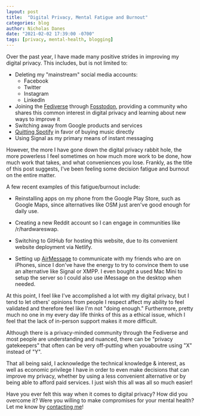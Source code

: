 ```yaml
---
layout: post
title:  "Digital Privacy, Mental Fatigue and Burnout"
categories: blog
author: Nicholas Danes
date: "2021-02-02 17:39:00 -0700"
tags: [privacy, mental-health, blogging]
---
```

Over the past year, I have made many positive strides in improving my digital privacy. This includes, but is not limited to:

* Deleting my "mainstream" social media accounts:
	* Facebook
	* Twitter
	* Instagram
	* LinkedIn
* Joining the [Fediverse](https://en.wikipedia.org/wiki/Fediverse) through [Fosstodon](https://fosstodon.org), providing a community who shares this common interest in digital privacy and learning about new ways to improve it
* Switching away from Google products and services
* [Quitting Spotify](/blog/2021/01/10/why-i-stopped-using-spotify) in favor of buying music directly
* Using Signal as my primary means of instant messaging

However, the more I have gone down the digital privacy rabbit hole, the more powerless I feel sometimes on how much more work to be done, how much work that takes, and what conveniences you lose. Frankly, as the title of this post suggests, I've been feeling some decision fatigue and burnout on the entire matter. 

A few recent examples of this fatigue/burnout include:

* Reinstalling apps on my phone from the Google Play Store, such as Google Maps, since alternatives like OSM just aren've good enough for daily use.

* Creating a new Reddit account so I can engage in communities like /r/hardwareswap.

* Switching to GitHub for hosting this website, due to its convenient website deployment via Netlify.

* Setting up [AirMessage](https://airmessage.org) to communicate with my friends who are on iPhones, since I don've have the energy to try to convince them to use an alternative like Signal or XMPP. I even bought a used Mac Mini to setup the server so I could also use iMessage on the desktop when needed.

At this point, I feel like I've accomplished a lot with my digital privacy, but I tend to let others' opinions from people I respect affect my ability to feel validated and therefore feel like I'm not "doing enough." Furthermore, pretty much no one in my every day life thinks of this as a ethical issue, which I feel that the lack of in-person support makes it more difficult. 

Although there is a privacy-minded community through the Fediverse and most people are understanding and nuanced, there can be "privacy gatekeepers" that often can be very off-putting when youaboutre using "X" instead of "Y". 

That all being said, I acknowledge the technical knowledge & interest, as well as economic privilege I have in order to even make decisions that can improve my privacy, whether by using a less convenient alternative or by being able to afford paid services. I just wish this all was all so much easier!

Have you ever felt this way when it comes to digital privacy? How did you overcome it? Were you willing to make compromises for your mental health? Let me know by [contacting me](/#contact)!
